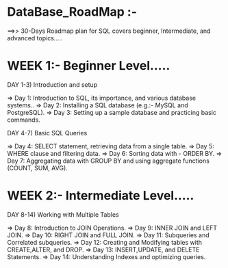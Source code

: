 

# DataBase_RoadMap :-

==>> 30-Days Roadmap plan for SQL covers beginner, Intermediate, and advanced topics.....

# WEEK 1:- Beginner Level.....

DAY 1-3) Introduction and setup

=> Day 1: Introduction to SQL, its importance, and various database systems..
=> Day 2: Installing a SQL database (e.g.:- MySQL and PostgreSQL).
=> Day 3: Setting up a sample database and practicing basic commands.

DAY 4-7) Basic SQL Queries

=> Day 4: SELECT statement, retrieving data from a single table.
=> Day 5: WHERE clause and filtering data.
=> Day 6: Sorting data with - ORDER BY.
=> Day 7: Aggregating data with GROUP BY and using aggregate functions (COUNT, SUM, AVG).

# WEEK 2:- Intermediate Level.....

DAY 8-14) Working with Multiple Tables

=> Day 8: Introduction to JOIN Operations.
=> Day 9: INNER JOIN and LEFT JOIN.
=> Day 10: RIGHT JOIN and FULL JOIN.
=> Day 11: Subqueries and Correlated subqueries.
=> Day 12: Creating and Modifying tables with CREATE,ALTER, and DROP.
=> Day 13: INSERT,UPDATE, and DELETE Statements.
=> Day 14: Understanding Indexes and optimizing queries.



